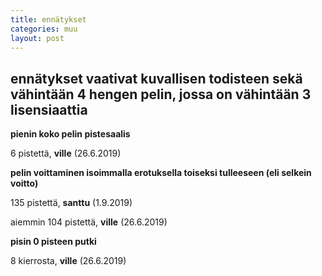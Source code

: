 ```yaml
---
title: ennätykset
categories: muu
layout: post 
---
```


## ennätykset vaativat kuvallisen todisteen sekä vähintään 4 hengen pelin, jossa on vähintään 3 lisensiaattia

**pienin koko pelin pistesaalis**

6 pistettä, **ville** (26.6.2019)

**pelin voittaminen isoimmalla erotuksella toiseksi tulleeseen (eli selkein voitto)**

135 pistettä, **santtu** (1.9.2019)

aiemmin 104 pistettä, **ville** (26.6.2019)

**pisin 0 pisteen putki**

8 kierrosta, **ville** (26.6.2019)